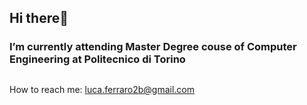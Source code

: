 ## Hi there👋

###   I’m currently attending Master Degree couse of Computer Engineering at Politecnico di Torino 

<!--
[![My Skills](https://skillicons.dev/icons?i=c,rust,js,py,pytorch,java,react,postgres,mongodb,arduino,powershell,html,git,github,gitlab,jest,bootstrap,express,nodejs)](https://skillicons.dev)
-->
##
How to reach me: luca.ferraro2b@gmail.com

<!--
**LucaFerraro00/LucaFerraro00** is a ✨ _special_ ✨ repository because its `README.md` (this file) appears on your GitHub profile.

Here are some ideas to get you started:

- I’m currently studying
- 🌱 I’m currently learning at Politecnico 
- 👯 I’m looking to collaborate on ...
- 🤔 I’m looking for help with ...
- 💬 Ask me about ...
- 📫 How to reach me: ...
- 😄 Pronouns: ...
- ⚡ Fun fact: ...
-->
